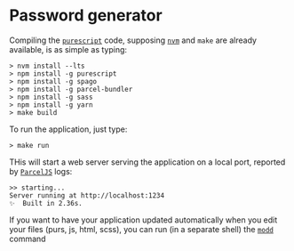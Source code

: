 # Password generator

Compiling the [`purescript`](http://www.purescript.org) code, supposing [`nvm`](http://nvm.sh) and `make` are already available, is as simple as typing:

    > nvm install --lts
    > npm install -g purescript
    > npm install -g spago
    > npm install -g parcel-bundler
    > npm install -g sass
    > npm install -g yarn
    > make build


To run the application, just type:

    > make run

THis will start a web server serving the application on a local port, reported by [`ParcelJS`]() logs:

    >> starting...
    Server running at http://localhost:1234 
    ✨  Built in 2.36s.


If you want to have your application updated automatically when you edit your files (purs, js, html, scss), you can run (in a separate shell) the [`modd`](https://github.com/cortesi/modd) command
